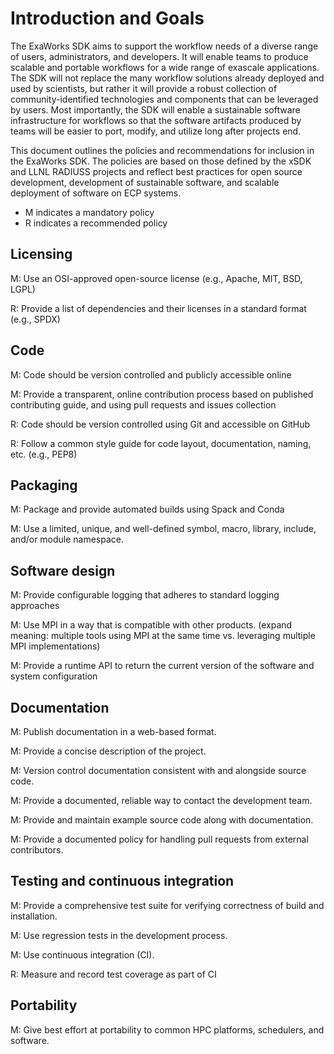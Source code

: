 # Introduction and Goals
The ExaWorks SDK aims to support the workflow needs of a diverse range of users, administrators, and developers. It will enable teams to produce scalable and portable workflows for a wide range of exascale applications. The SDK will not replace the many workflow solutions already deployed and used by scientists, but rather it will provide a robust collection of community-identified technologies and components that can be leveraged by users.  Most importantly, the SDK will enable a sustainable software infrastructure for workflows so that the software artifacts produced by teams will be easier to port, modify, and utilize long after projects end. 

This document outlines the policies and recommendations for inclusion in the ExaWorks SDK. The policies are based on those defined by the xSDK and LLNL RADIUSS projects and reflect best practices for open source development, development of sustainable software, and scalable deployment of software on ECP systems.  

* M indicates a mandatory policy
* R indicates a recommended policy

## Licensing
M: Use an OSI-approved open-source license (e.g., Apache, MIT, BSD, LGPL)

R: Provide a list of dependencies and their licenses in a standard format (e.g., SPDX)

## Code
M: Code should be version controlled and publicly accessible online

M: Provide a transparent, online contribution process based on published contributing guide, and using pull requests and issues collection

R: Code should be version controlled using Git and accessible on GitHub

R: Follow a common style guide for code layout, documentation, naming, etc. (e.g., PEP8)

## Packaging
M: Package and provide automated builds using Spack and Conda

M: Use a limited, unique, and well-defined symbol, macro, library, include, and/or module namespace.

## Software design
M: Provide configurable logging that adheres to standard logging approaches

M: Use MPI in a way that is compatible with other products.  (expand meaning: multiple tools using MPI at the same time vs. leveraging multiple MPI implementations)

M: Provide a runtime API to return the current version of the software and system configuration

## Documentation
M: Publish documentation in a web-based format.

M: Provide a concise description of the project.

M: Version control documentation consistent with and alongside source code.

M: Provide a documented, reliable way to contact the development team.

M: Provide and maintain example source code along with documentation.

M: Provide a documented policy for handling pull requests from external contributors.

## Testing and continuous integration
M: Provide a comprehensive test suite for verifying correctness of build and installation.

M: Use regression tests in the development process.

M: Use continuous integration (CI).

R: Measure and record test coverage as part of CI

## Portability
M: Give best effort at portability to common HPC platforms, schedulers, and software.
